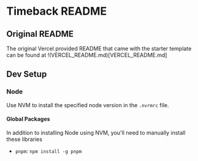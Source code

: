 # Timeback README

## Original README

The original Vercel provided README that came with the starter template can be found at !(VERCEL_README.md)[VERCEL_README.md]

## Dev Setup

### Node

Use NVM to install the specified node version in the `.nvrmrc` file.

#### Global Packages

In addition to installing Node using NVM, you'll need to manually install these libraries

- `pnpm`: `npm install -g pnpm`